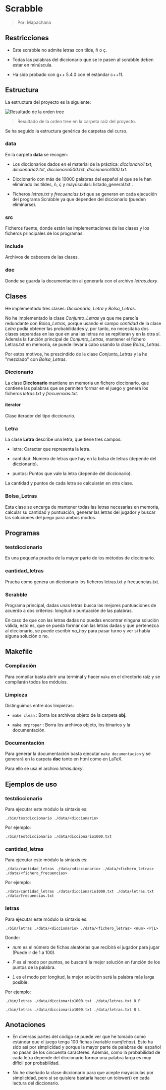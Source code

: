 # Scrabble

> Por: Mapachana

## Restricciones

- Este scrabble no admite letras con tilde, ñ o ç.

- Todas las palabras del diccionario que se le pasen al scrabble deben estar en minúscula.

- Ha sido probado con g++ 5.4.0 con el estándar c++11.

## Estructura

La estructura del proyecto es la siguiente:

![Resultado de la orden tree](./img/tree.png)

> Resultado de la orden tree en la carpeta raíz del proyecto.

Se ha seguido la estructura genérica de carpetas del curso.

### data

En la carpeta **data** se recogen:

- Los diccionarios dados en el material de la práctica: _diccionario1.txt_, _diccionario2.txt_, _diccionario500.txt_, _diccionario1000.txt_.

- Diccionario con más de 10000 palabras del español al que se le han eliminado las tildes, ñ, ç y mayúsculas: listado_general.txt .

- Ficheros _letras.txt_ y _frecuencias.txt_ que se generan en cada ejecución del programa Scrabble ya que dependen del diccionario (pueden eliminarse).

### src

Ficheros fuente, donde están las implementaciones de las clases y los ficheros principales de los programas.

### include

Archivos de cabecera de las clases.

### doc

Donde se guarda la documentación al generarla con el archivo _letras.doxy_.

## Clases

He implementado tres clases: _Diccionario_, _Letra_ y *Bolsa_Letras*.

No he implementado la clase *Conjunto_Letras* ya que me parecía redundante con *Bolsa_Letras*, porque usando el campo _cantidad_ de la clase _Letra_ podía obtener las probabilidades y, por tanto, no necesitaba dos clases separadas en las que en una las letras no se repitieran y en la otra sí. Además la función principal de *Conjunto_Letras*, mantener el fichero Letras.txt en memoria, se puede llevar a cabo usando la clase *Bolsa_Letras*.

Por estos motivos, he prescindido de la clase *Conjunto_Letras* y la he "mezclado" con *Bolsa_Letras*.

### Diccionario

La clase **Diccionario** mantiene en memoria un fichero diccionario, que contiene las palabras que se permiten formar en el juego y genera los ficheros _letras.txt_ y _frecuencias.txt_.

#### iterator

Clase iterador del tipo diccionario.

### Letra

La clase **Letra** describe una letra, que tiene tres campos:

- letra: Caracter que representa la letra.

- cantidad: Numero de letras que hay en la bolsa de letras (depende del diccionario).

- puntos: Puntos que vale la letra (depende del diccionario).

La cantidad y puntos de cada letra se calcularán en otra clase.

### Bolsa_Letras

Esta clase se encarga de mantener todas las letras necesarias en memoria, calcular su cantidad y puntuación, generar las letras del jugador y buscar las soluciones del juego para ambos modos.

## Programas

### testdiccionario

Es una  pequeña prueba de la mayor parte de los métodos de diccionario.

### cantidad_letras

Prueba como genera un diccionario los ficheros letras.txt y frecuencias.txt.

### Scrabble

Programa principal, dadas unas letras busca las mejores puntuaciones de acuerdo a dos criterios: longitud o puntuación de las palabras.

En caso de que con las letras dadas no puedas encontrar ninguna solución válida, esto es, que se pueda formar con las letras dadas y que pertenezca al diccionario, se puede escribir *no_hay* para pasar turno y ver si había alguna solución o no.

## Makefile

### Compilación

Para compilar basta abrir una terminal y hacer `make` en el directorio raíz y se compilarán todos los módulos.

### Limpieza

Distinguimos entre dos limpiezas:

- `make clean` : Borra los archivos objeto de la carpeta **obj**.

- `make mrproper` : Borra los archivos objeto, los binarios y la documentación.

### Documentación

Para generar la documentación basta ejecutar `make documentacion` y se generará en la carpeta **doc** tanto en html como en LaTeX.

Para ello se usa el archivo *letras.doxy*.

## Ejemplos de uso

### testdiccionario

Para ejecutar este módulo la sintaxis es:

```shell
./bin/testdiccionario ./data/<diccionario>
```

Por ejemplo:

```shell
./bin/testdiccionario ./data/diccionario1000.txt
```

### cantidad_letras

Para ejecutar este módulo la sintaxis es:

```shell
./data/cantidad_letras ./data/<diccionario> ./data/<fichero_letras> ./data/<fichero_frecuencias>
```

Por ejemplo:

```shell
./data/cantidad_letras ./data/diccionario1000.txt ./data/letras.txt ./data/frecuencias.txt
```

### letras

Para ejecutar este módulo la sintaxis es:

```shell
./bin/letras ./data/<diccionario> ./data/<fichero_letras> <num> <P|L>
```

Donde:

- _num_ es el número de fichas aleatorias  que recibirá el jugador para jugar (Puede ir de 1 a 100).

- *P* es el modo por puntos, se buscará la mejor solución en función de los puntos de la palabra.

- *L* es el modo por longitud, la mejor solución será la palabra más larga posible.

Por ejemplo:

```shell
./bin/letras ./data/diccionario1000.txt ./data/letras.txt 8 P
```

```shell
./bin/letras ./data/diccionario1000.txt ./data/letras.txt 8 L
```

## Anotaciones

- En diversas partes del código se puede ver que he tomado como estándar que el juego tenga 100 fichas (variable *numfichas*). Esto ha sido así por simplicidad y porque la mayor parte de palabras del español no pasan de los cincuenta caracteres. Además, como la probabilidad de cada letra depende del diccionario formar una palabra larga es muy difícil por probabilidad.

- No he diseñado la clase diccionario para que acepte mayúsculas por simplicidad, pero si se quisiera bastaría hacer un tolower() en cada lectura del diccionario.


